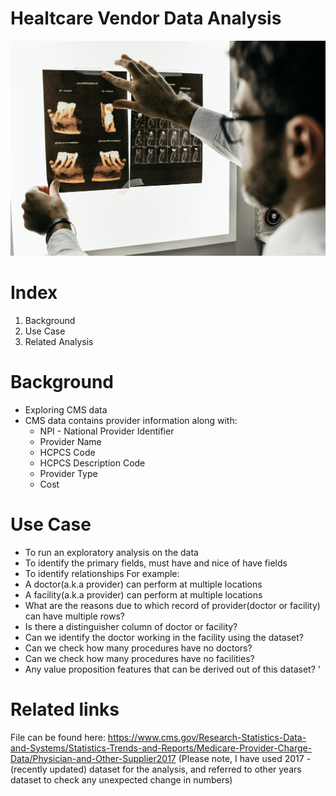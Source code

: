 # Healtcare Vendor Data Analysis 
![](https://github.com/akankshabakshi/Healthcare-Vendor-Data-Analysis/blob/master/mri.png)

# Index
1. Background
2. Use Case
3. Related Analysis

# Background
- Exploring CMS data
- CMS data contains provider information along with: 
  - NPI - National Provider Identifier
  - Provider Name
  - HCPCS Code
  - HCPCS Description Code
  - Provider Type 
  - Cost
  
# Use Case
- To run an exploratory analysis on the data
- To identify the primary fields, must have and nice of have fields
- To identify relationships
For example: 
- A doctor(a.k.a provider) can perform at multiple locations
- A facility(a.k.a provider) can perform at multiple locations
- What are the reasons due to which record of provider(doctor or facility) can have multiple rows? 
- Is there a distinguisher column of doctor or facility? 
- Can we identify the doctor working in the facility using the dataset? 
- Can we check how many procedures have no doctors? 
- Can we check how many procedures have no facilities? 
- Any value proposition features that can be derived out of this dataset? '


# Related links
File can be found here: https://www.cms.gov/Research-Statistics-Data-and-Systems/Statistics-Trends-and-Reports/Medicare-Provider-Charge-Data/Physician-and-Other-Supplier2017
(Please note, I have used 2017 - (recently updated) dataset for the analysis, and referred to other years dataset to check any unexpected change in numbers)

